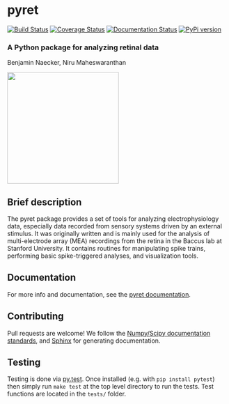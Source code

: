 # pyret

[![Build Status](https://travis-ci.org/baccuslab/pyret.svg?branch=master)](https://travis-ci.org/baccuslab/pyret.svg?branch=master)
[![Coverage Status](https://codecov.io/gh/baccuslab/pyret/branch/master/graph/badge.svg)](https://codecov.io/gh/baccuslab/pyret)
[![Documentation Status](https://readthedocs.org/projects/pyret/badge/?version=master)](http://pyret.readthedocs.org/en/master/?badge=master)
[![PyPi version](https://img.shields.io/pypi/v/pyret.svg)](https://pypi.python.org/pypi/pyret)

### A Python package for analyzing retinal data
Benjamin Naecker, Niru Maheswaranthan

<img src="https://cloud.githubusercontent.com/assets/904854/11761236/e77e2bd2-a06e-11e5-8b54-0c70f40089ab.gif" height="256">

Brief description
-----------------
The pyret package provides a set of tools for analyzing electrophysiology data, especially data recorded from sensory systems driven by an external stimulus. It was originally written and is mainly used for the analysis of multi-electrode array (MEA) recordings from the retina in the Baccus lab at Stanford University. It contains routines for manipulating spike trains, performing basic spike-triggered analyses, and visualization tools.

Documentation
-------------
For more info and documentation, see the [pyret documentation](http://pyret.readthedocs.org/en/master/).

Contributing
------------
Pull requests are welcome! We follow the [Numpy/Scipy documentation standards](https://github.com/numpy/numpy/blob/master/doc/HOWTO_DOCUMENT.rst.txt#docstring-standard), and [Sphinx](http://sphinx-doc.org/index.html) for generating documentation.

Testing
-------
Testing is done via [py.test](http://pytest.org/latest/). Once installed (e.g. with `pip install pytest`) then simply run `make test` at the top level directory to run the tests. Test functions are located in the `tests/` folder.
